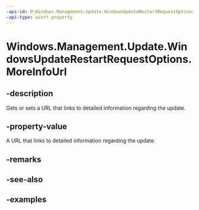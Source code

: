 ```yaml
---
-api-id: P:Windows.Management.Update.WindowsUpdateRestartRequestOptions.MoreInfoUrl
-api-type: winrt property
---
```


# Windows.Management.Update.WindowsUpdateRestartRequestOptions.MoreInfoUrl

<!--
public System.Uri MoreInfoUrl { get; set; }
-->


## -description

Gets or sets a URL that links to detailed information regarding the update.

## -property-value

A URL that links to detailed information regarding the update.

## -remarks

## -see-also

## -examples
